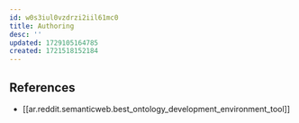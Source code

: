```yaml
---
id: w0s3iul0vzdrzi2iil61mc0
title: Authoring
desc: ''
updated: 1729105164785
created: 1721518152184
---
```



## References

- [[ar.reddit.semanticweb.best_ontology_development_environment_tool]]

